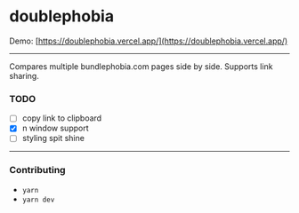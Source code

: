 # doublephobia

Demo: [https://doublephobia.vercel.app/](https://doublephobia.vercel.app/)

---

Compares multiple bundlephobia.com pages side by side. Supports link sharing.

### TODO

- [ ] copy link to clipboard
- [x] n window support
- [ ] styling spit shine

---

### Contributing

-   `yarn`
-   `yarn dev`
